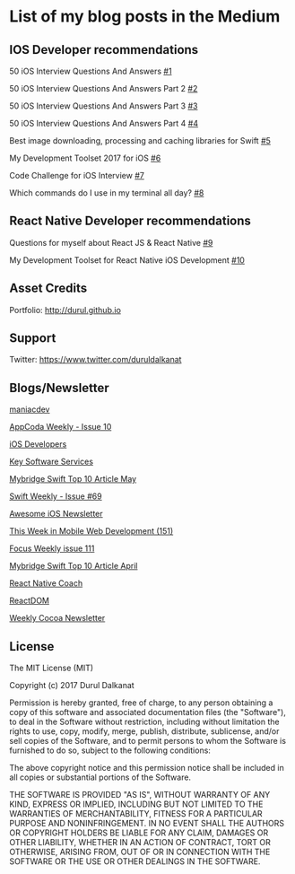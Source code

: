 # List of my blog posts in the Medium

## IOS Developer recommendations

50 iOS Interview Questions And Answers [#1](https://medium.com/ios-os-x-development/ios-interview-questions-13840247a57a#.fk998vdc2)

50 iOS Interview Questions And Answers Part 2 [#2](https://medium.com/@duruldalkanat/50-ios-interview-questions-and-answers-part-2-45f952230b9f#.68uenedy3)

50 iOS Interview Questions And Answers Part 3 [#3](https://medium.com/@duruldalkanat/50-ios-interview-questions-and-answers-part-3-3fad146b6c3d#.2gtjkclb4)

50 iOS Interview Questions And Answers Part 4 [#4](https://medium.com/@duruldalkanat/50-ios-interview-questions-and-answers-part-4-6f26b26341a)

Best image downloading, processing and caching libraries for Swift [#5](https://medium.com/ios-os-x-development/best-image-download-extension-library-for-swift-3-cf64ec1f84a0#.5nm2frvfb)

My Development Toolset 2017 for iOS [#6](https://medium.com/@duruldalkanat/my-development-toolset-2017-for-ios-7c0758e3e5ce#.lspa7gi1q)

Code Challenge for iOS Interview [#7](https://medium.com/@duruldalkanat/code-challenge-for-ios-interview-817c139891e4)

Which commands do I use in my terminal all day? [#8](https://medium.com/@duruldalkanat/which-commands-do-i-use-in-my-terminal-all-day-5787f0e9b830)


## React Native Developer recommendations

Questions for myself about React JS & React Native [#9](https://codeburst.io/questions-for-myself-about-react-js-react-native-5894cb76d9c)

My Development Toolset for React Native iOS Development [#10](https://medium.com/@duruldalkanat/my-development-toolset-for-react-native-ios-development-de1bd1b07216#.ohd2brda4)

## Asset Credits
Portfolio: http://durul.github.io


## Support
Twitter: https://www.twitter.com/duruldalkanat


## Blogs/Newsletter

[maniacdev](https://maniacdev.com/2017/03/150-ios-developer-interview-questions-answered)

[AppCoda Weekly - Issue 10](http://digest.appcoda.com/issues/appcoda-weekly-issue-10-48743)

[iOS Developers](https://www.facebook.com/apple.ios.developers/posts/1485002054852054)

[Key Software Services](https://www.facebook.com/KEYSS.IN/photos/pb.105810888587.-2207520000.1496252898./10155392436308588)

[Mybridge Swift Top 10 Article May](https://medium.mybridge.co/swift-top-10-articles-for-the-past-month-v-may-2017-e7160a55127e)

[Swift Weekly - Issue #69](http://digest.swiftweekly.com/issues/swift-weekly-issue-69-49991)

[Awesome iOS Newsletter](https://ios.libhunt.com/newsletter/37)

[This Week in Mobile Web Development (151)](https://www.inboxdb.com/this-week-in-mobile-web-development-151-49054/)

[Focus Weekly issue 111](https://indieiosfocus.curated.co/issues/111#start)

[Mybridge Swift Top 10 Article April](https://medium.mybridge.co/swift-top-10-articles-for-the-past-month-11d3863108df)

[React Native Coach](http://reactnativecoach.com/issues/12#start)

[ReactDOM](https://reactdom.com/issues/62)

[Weekly Cocoa Newsletter](https://weeklycocoa.news/2017/week-47th-of-2017/)


## License

The MIT License (MIT)

Copyright (c) 2017 Durul Dalkanat

Permission is hereby granted, free of charge, to any person obtaining a copy of this software and associated documentation files (the "Software"), to deal in the Software without restriction, including without limitation the rights to use, copy, modify, merge, publish, distribute, sublicense, and/or sell copies of the Software, and to permit persons to whom the Software is furnished to do so, subject to the following conditions:

The above copyright notice and this permission notice shall be included in all copies or substantial portions of the Software.

THE SOFTWARE IS PROVIDED "AS IS", WITHOUT WARRANTY OF ANY KIND, EXPRESS OR IMPLIED, INCLUDING BUT NOT LIMITED TO THE WARRANTIES OF MERCHANTABILITY, FITNESS FOR A PARTICULAR PURPOSE AND NONINFRINGEMENT. IN NO EVENT SHALL THE AUTHORS OR COPYRIGHT HOLDERS BE LIABLE FOR ANY CLAIM, DAMAGES OR OTHER LIABILITY, WHETHER IN AN ACTION OF CONTRACT, TORT OR OTHERWISE, ARISING FROM, OUT OF OR IN CONNECTION WITH THE SOFTWARE OR THE USE OR OTHER DEALINGS IN THE SOFTWARE.
